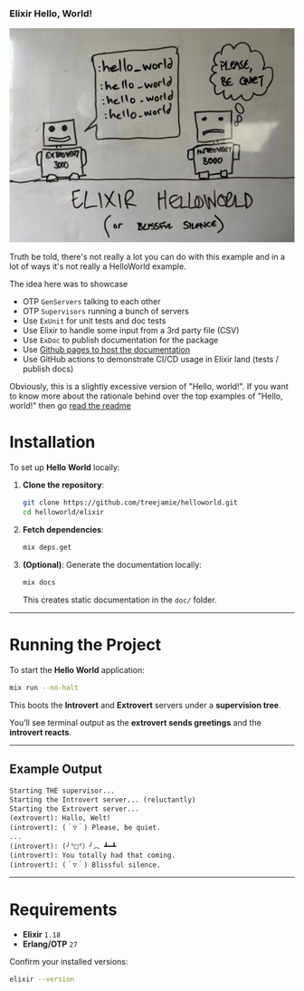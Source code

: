 ### Elixir Hello, World!

![The Idea](idea.jpeg)

Truth be told, there's not really a lot you can do with this example and in a lot of ways it's not really a HelloWorld example.

The idea here was to showcase

- OTP `GenServers` talking to each other
- OTP `Supervisors` running a bunch of servers
- Use `ExUnit` for unit tests and doc tests
- Use Elixir to handle some input from a 3rd party file (CSV)
- Use `ExDoc` to publish documentation for the package
- Use [Github pages to host the documentation][1]
- Use GitHub actions to demonstrate CI/CD usage in Elixir land (tests / publish docs)


Obviously, this is a slightly excessive version of "Hello, world!".  If you want to know more about the rationale behind over the top examples of "Hello, world!" then go [read the readme][0]


# Installation

To set up **Hello World** locally:

1. **Clone the repository**:

    ```bash
    git clone https://github.com/treejamie/helloworld.git
    cd helloworld/elixir
    ```

2. **Fetch dependencies**:

    ```bash
    mix deps.get
    ```

3. **(Optional)**: Generate the documentation locally:

    ```bash
    mix docs
    ```

    This creates static documentation in the `doc/` folder.

---

# Running the Project

To start the **Hello World** application:

```bash
mix run --no-halt
```

This boots the **Introvert** and **Extrovert** servers under a **supervision tree**.

You’ll see terminal output as the **extrovert sends greetings** and the **introvert reacts**.

---

## Example Output

```
Starting THE supervisor...
Starting the Introvert server... (reluctantly)
Starting the Extrovert server...
(extrovert): Hallo, Welt!
(introvert): (＾▽＾) Please, be quiet.
...
(introvert): (╯°□°）╯︵ ┻━┻
(introvert): You totally had that coming.
(introvert): (＾▽＾) Blissful silence.
```

---

# Requirements

- **Elixir** `1.18`
- **Erlang/OTP** `27`

Confirm your installed versions:

```bash
elixir --version
```


[0]: https://github.com/treejamie/helloworld
[1]: https://treejamie.github.io/helloworld/